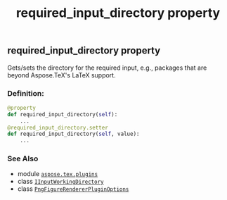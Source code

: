 ﻿---
title: required_input_directory property
second_title: Aspose.TeX for Python via .NET API References
description: 
type: docs
weight: 130
url: /python-net/aspose.tex.plugins/pngfigurerendererpluginoptions/required_input_directory/
is_root: false
---

## required_input_directory property


Gets/sets the directory for the required input, e.g.,
packages that are beyond Aspose.TeX's LaTeX support.
### Definition:
```python
@property
def required_input_directory(self):
    ...
@required_input_directory.setter
def required_input_directory(self, value):
    ...
```

### See Also
* module [`aspose.tex.plugins`](../../)
* class [`IInputWorkingDirectory`](/tex/python-net/aspose.tex.io/iinputworkingdirectory)
* class [`PngFigureRendererPluginOptions`](/tex/python-net/aspose.tex.plugins/pngfigurerendererpluginoptions)
